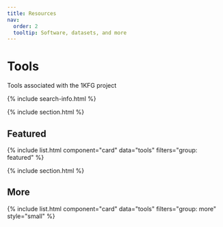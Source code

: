 ```yaml
---
title: Resources
nav:
  order: 2
  tooltip: Software, datasets, and more
---
```


# <i class="fas fa-tools"></i>Tools

Tools associated with the 1KFG project

{% include search-info.html %}

{% include section.html %}

## Featured

{% include list.html component="card" data="tools" filters="group: featured" %}

{% include section.html %}

## More

{% include list.html component="card" data="tools" filters="group: more" style="small" %}
